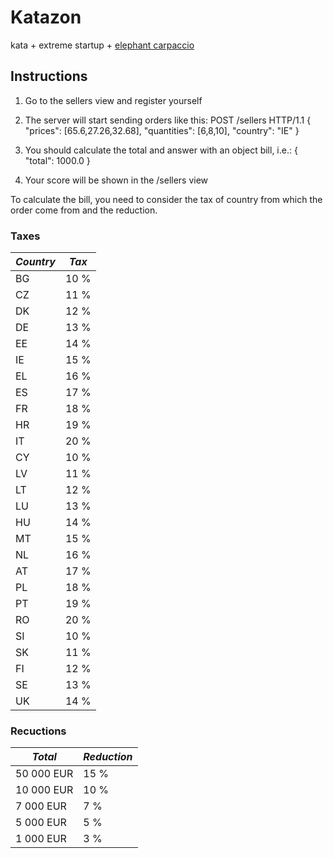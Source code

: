 # Katazon
kata + extreme startup + [elephant carpaccio](https://docs.google.com/document/d/1TCuuu-8Mm14oxsOnlk8DqfZAA1cvtYu9WGv67Yj_sSk/pub)

## Instructions
1. Go to the sellers view and register yourself
2. The server will start sending orders like this:
POST /sellers HTTP/1.1
{
    "prices": [65.6,27.26,32.68],
    "quantities": [6,8,10],
    "country": "IE"
}

3. You should calculate the total and answer with an object bill, i.e.: { "total": 1000.0 }
4. Your score will be shown in the /sellers view

To calculate the bill, you need to consider the tax of country from which the order come from and the reduction.

### Taxes
*Country* | *Tax*
--- | ---
BG | 10 %
CZ | 11 %
DK | 12 %
DE | 13 %
EE | 14 %
IE | 15 %
EL | 16 %
ES | 17 %
FR | 18 %
HR | 19 %
IT | 20 %
CY | 10 %
LV | 11 %
LT | 12 %
LU | 13 %
HU | 14 %
MT | 15 %
NL | 16 %
AT | 17 %
PL | 18 %
PT | 19 %
RO | 20 %
SI | 10 %
SK | 11 %
FI | 12 %
SE | 13 %
UK | 14 %

### Recuctions
*Total* | *Reduction*
--- | ---
50 000 EUR | 15 %
10 000 EUR | 10 %
7 000 EUR | 7 %
5 000 EUR | 5 %
1 000 EUR | 3 %
